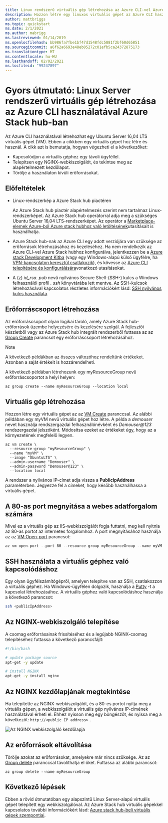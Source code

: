 ```yaml
---
title: Linux rendszerű virtuális gép létrehozása az Azure CLI-vel Azure Stack hub-ban
description: Hozzon létre egy linuxos virtuális gépet az Azure CLI használatával Azure Stack hub-ban.
author: mattbriggs
ms.topic: quickstart
ms.date: 2/1/2021
ms.author: mabrigg
ms.lastreviewed: 01/14/2019
ms.openlocfilehash: bb986fa7fbe1bf47d1548fdc5881f2bf60d65851
ms.sourcegitcommit: a6f62a6693e48eb05272c01efb5ca24372875173
ms.translationtype: MT
ms.contentlocale: hu-HU
ms.lasthandoff: 02/02/2021
ms.locfileid: "99247897"
---
```

# <a name="quickstart-create-a-linux-server-vm-by-using-the-azure-cli-in-azure-stack-hub"></a>Gyors útmutató: Linux Server rendszerű virtuális gép létrehozása az Azure CLI használatával Azure Stack hub-ban

Az Azure CLI használatával létrehozhat egy Ubuntu Server 16,04 LTS virtuális gépet (VM). Ebben a cikkben egy virtuális gépet hoz létre és használ. A cikk azt is bemutatja, hogyan végezheti el a következőket:

* Kapcsolódjon a virtuális géphez egy távoli ügyféllel.
* Telepítsen egy NGINX-webkiszolgálót, és tekintse meg az alapértelmezett kezdőlapot.
* Törölje a használaton kívüli erőforrásokat.

## <a name="prerequisites"></a>Előfeltételek

* Linux-rendszerkép a Azure Stack hub piactéren

   Az Azure Stack hub piactér alapértelmezés szerint nem tartalmaz Linux-rendszerképet. Az Azure Stack hub operátorral adja meg a szükséges Ubuntu Server 16,04 LTS-rendszerképet. Az operátor a [Marketplace-elemek Azure-ból Azure stack hubhoz való letöltésének](../operator/azure-stack-download-azure-marketplace-item.md)utasításait is használhatja.

* Azure Stack hub-nak az Azure CLI egy adott verziójára van szüksége az erőforrások létrehozásához és kezeléséhez. Ha nem rendelkezik az Azure CLI-vel Azure Stack hubhoz konfigurálva, jelentkezzen be a [Azure stack Development Kitba](../asdk/asdk-connect.md#connect-to-azure-stack-using-rdp) (vagy egy Windows-alapú külső ügyfélre, ha [VPN-kapcsolaton keresztül csatlakozik](../asdk/asdk-connect.md#connect-to-azure-stack-using-vpn)), és kövesse az [Azure CLI telepítésére és konfigurálására](azure-stack-version-profiles-azurecli2.md)vonatkozó utasításokat.

* A (z) *id_rsa. pub* nevű nyilvános Secure Shell-(SSH-) kulcs a Windows felhasználói profil *. ssh* könyvtárába lett mentve. Az SSH-kulcsok létrehozásával kapcsolatos részletes információkért lásd: [SSH nyilvános kulcs használata](azure-stack-dev-start-howto-ssh-public-key.md).

## <a name="create-a-resource-group"></a>Erőforráscsoport létrehozása

Az erőforráscsoport olyan logikai tároló, amely Azure Stack hub-erőforrások üzembe helyezésére és kezelésére szolgál. A fejlesztői készletből vagy az Azure Stack hub integrált rendszerből futtassa az az [Group Create](/cli/azure/group#az-group-create) parancsot egy erőforráscsoport létrehozásához.

> [!NOTE]
> A következő példákban az összes változóhoz rendeltünk értékeket. Azonban a saját értékeit is hozzárendelheti.

A következő példában létrehozunk egy myResourceGroup nevű erőforráscsoportot a helyi helyen: 

```cli
az group create --name myResourceGroup --location local
```

## <a name="create-a-virtual-machine"></a>Virtuális gép létrehozása

Hozzon létre egy virtuális gépet az az [VM Create](/cli/azure/vm#az-vm-create) paranccsal. Az alábbi példában egy myVM nevű virtuális gépet hoz létre. A példa a *demouser* nevet használja rendszergazdai felhasználónévként és *Demouser@123* rendszergazdai jelszóként. Módosítsa ezeket az értékeket úgy, hogy az a környezetének megfelelő legyen.

```cli
az vm create \
  --resource-group "myResourceGroup" \
  --name "myVM" \
  --image "UbuntuLTS" \
  --admin-username "Demouser" \
  --admin-password "Demouser@123" \
  --location local
```

A rendszer a nyilvános IP-címet adja vissza a **PublicIpAddress** paraméterben. Jegyezze fel a címeket, hogy később használhassa a virtuális gépet.

## <a name="open-port-80-for-web-traffic"></a>A 80-as port megnyitása a webes adatforgalom számára

Mivel ez a virtuális gép az IIS-webkiszolgálót fogja futtatni, meg kell nyitnia az 80-as portot az internetes forgalomhoz. A port megnyitásához használja az az [VM Open-port](/cli/azure/vm) parancsot: 

```cli
az vm open-port --port 80 --resource-group myResourceGroup --name myVM
```

## <a name="use-ssh-to-connect-to-the-virtual-machine"></a>SSH használata a virtuális géphez való kapcsolódáshoz

Egy olyan ügyfélszámítógépről, amelyen telepítve van az SSH, csatlakozzon a virtuális géphez. Ha Windows-ügyfélen dolgozik, használja a [Putty](https://www.putty.org/) -t a kapcsolat létrehozásához. A virtuális géphez való kapcsolódáshoz használja a következő parancsot:

```bash
ssh <publicIpAddress>
```

## <a name="install-the-nginx-web-server"></a>Az NGINX-webkiszolgáló telepítése

A csomag erőforrásainak frissítéséhez és a legújabb NGINX-csomag telepítéséhez futtassa a következő parancsfájlt:

```bash
#!/bin/bash

# update package source
apt-get -y update

# install NGINX
apt-get -y install nginx
```

## <a name="view-the-nginx-welcome-page"></a>Az NGINX kezdőlapjának megtekintése

Ha telepítette az NGINX-webkiszolgálót, és a 80-es portot nyitja meg a virtuális gépen, a webkiszolgálót a virtuális gép nyilvános IP-címének használatával érheti el. Ehhez nyisson meg egy böngészőt, és nyissa meg a következőt: ```http://<public IP address>``` .

![Az NGINX webkiszolgáló kezdőlapja](./media/azure-stack-quick-create-vm-linux-cli/nginx.png)

## <a name="clean-up-resources"></a>Az erőforrások eltávolítása

Törölje azokat az erőforrásokat, amelyekre már nincs szüksége. Az az [Group delete](/cli/azure/group#az-group-delete) paranccsal távolíthatja el őket. Futtassa az alábbi parancsot:

```cli
az group delete --name myResourceGroup
```

## <a name="next-steps"></a>Következő lépések

Ebben a rövid útmutatóban egy alapszintű Linux Server-alapú virtuális gépet telepített egy webkiszolgálóval. Az Azure Stack hub virtuális gépekkel kapcsolatos további információkért lásd: [Azure stack hub-beli virtuális gépek szempontjai](azure-stack-vm-considerations.md).
